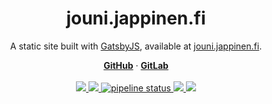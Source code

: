 <div align="center">
  <h1 align="center">jouni.jappinen.fi</h1>
  <p>A static site built with <a href="https://www.gatsbyjs.org/">GatsbyJS</a>, available at <a href="https://jouni.jappinen.fi">jouni.jappinen.fi</a>.</p>
  <a href="https://github.com/iiroj/jouni.jappinen.fi"><strong>GitHub</strong></a> ·
  <a href="https://gitlab.com/iiroj/jouni.jappinen.fi"><strong>GitLab</strong></a>
  <br/>
  <br/>
  <a href="https://github.com/iiroj/jouni.jappinen.fi/blob/master/LICENSE">
    <img src="https://img.shields.io/github/license/iiroj/jouni.jappinen.fi.svg">
  </a>
  <a href="https://github.com/iiroj/jouni.jappinen.fi/releases">
    <img src="https://img.shields.io/github/tag/iiroj/jouni.jappinen.fi.svg">
  </a>
  <a href="https://circleci.com/gh/iiroj/jouni.jappinen.fi">
    <img alt="pipeline status" src="https://circleci.com/gh/iiroj/jouni.jappinen.fi.svg?style=shield" />
  </a>
  <a href="https://github.com/iiroj/jouni.jappinen.fi/blob/master/package.json">
    <img src="https://img.shields.io/david/iiroj/jouni.jappinen.fi.svg">
  </a>
  <a href="https://github.com/iiroj/jouni.jappinen.fi/blob/master/package.json">
    <img src="https://img.shields.io/david/dev/iiroj/jouni.jappinen.fi.svg">
  </a>
</div>
